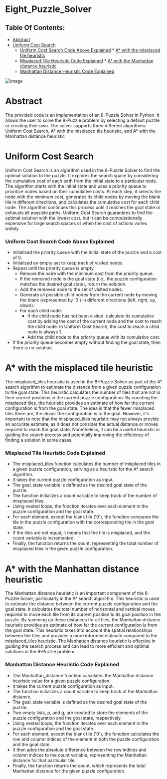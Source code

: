 # Eight_Puzzle_Solver

## Table Of Contents:
   * [Abstract](#Abstract)
   * [Uniform Cost Search](#Uniforme-Cost-Search)
     * [Uniform Cost Search Code Above Explained](#Uniform-Cost-Search-Code-Above-Explained)
    * [A* with the misplaced tile heuristic](#A*-with-the-misplaced-tile-heuristic)
      * [Misplaced Tile Heuristic Code Explained](#Misplaced-Tile-Heuristic-Code-Explained)
    * [A* with the Manhattan distance heuristic](#A*-with-the-Manhattan-distance-heuristic)
      * [Manhattan Distance Heuristic Code Explained](#Manhattan-Distance-Heuristic-Code-Explained)

![image](https://github.com/madhuammulu8/Eight_Puzzle_Solver/assets/65707202/38a7702d-31e2-4cdc-8792-71d7c1a4720f)

# Abstract

The provided code is an implementation of an 8-Puzzle Solver in Python. It allows the user to solve the 8-Puzzle problem by selecting a default puzzle or creating their own. 
The solver supports three different algorithms: Uniform Cost Search, A* with the misplaced tile heuristic, and A* with the Manhattan distance heuristic

# Uniform Cost Search

Uniform Cost Search is an algorithm used in the 8-Puzzle Solver to find the optimal solution to the puzzle. It explores the search space by considering the cumulative cost 
of each path from the initial state to a particular node. The algorithm starts with the initial state and uses a priority queue to prioritize nodes based on their cumulative costs.
At each step, it selects the node with the minimum cost, generates its child nodes by moving the blank tile in different directions, and calculates the cumulative cost for each child node. 
The algorithm continues this process until it reaches the goal state or exhausts all possible paths. Uniform Cost Search guarantees to find the optimal solution with the lowest cost,
but it can be computationally expensive for large search spaces or when the cost of actions varies widely.

### Uniform Cost Search Code Above Explained

* Initialized the priority queue with the initial state of the puzzle and a cost of 0.
* Initialized an empty set to keep track of visited nodes.
* Repeat until the priority queue is empty
  * Remove the node with the minimum cost from the priority queue.
  * If the removed node is the goal state (i.e., the puzzle configuration matches the desired goal state), return the solution.
  * Add the removed node to the set of visited nodes.
  * Generate all possible child nodes from the current node by moving the blank (represented by '0') in different directions (left, right, up, down).
  * For each child node:
    * If the child node has not been visited, calculate its cumulative cost by adding the cost of the current node and the cost to reach the child node. In Uniform Cost Search, the cost to reach a child node is always 1.
    * Add the child node to the priority queue with its cumulative cost.
* If the priority queue becomes empty without finding the goal state, then there is no solution.

# A* with the misplaced tile heuristic
The misplaced_tiles heuristic is used in the 8-Puzzle Solver as part of the A* search algorithm to estimate the distance from a given puzzle configuration to the goal state. 
This heuristic calculates the number of tiles that are not in their correct positions in the current puzzle configuration. 
By counting the misplaced tiles, the heuristic provides an estimate of how far the current configuration is from the goal state. 
The idea is that the fewer misplaced tiles there are, the closer the configuration is to the goal.
However, it's important to note that the misplaced_tiles heuristic may not always provide an accurate estimate, as it does not consider the actual distance or moves required to reach the goal state. Nonetheless, 
it can be a useful heuristic in guiding the search process and potentially improving the efficiency of finding a solution in some cases.

### Misplaced Tile Heuristic Code Explained

* The misplaced_tiles function calculates the number of misplaced tiles in a given puzzle configuration, serving as a heuristic for the A* search algorithm.
* It takes the current puzzle configuration as input.
* The goal_state variable is defined as the desired goal state of the puzzle.
* The function initializes a count variable to keep track of the number of misplaced tiles.
* Using nested loops, the function iterates over each element in the puzzle configuration and the goal state.
* For each element, except the blank tile ('0'), the function compares the tile in the puzzle configuration with the corresponding tile in the goal state.
* If the tiles are not equal, it means that the tile is misplaced, and the count variable is incremented.
* Finally, the function returns the count, representing the total number of misplaced tiles in the given puzzle configuration.

# A* with the Manhattan distance heuristic
The Manhattan distance heuristic is an important component of the 8-Puzzle Solver, particularly in the A* search algorithm. 
This heuristic is used to estimate the distance between the current puzzle configuration and the goal state. 
It calculates the total number of horizontal and vertical moves required to move each tile from its current position to its goal position in the puzzle.
By summing up these distances for all tiles, the Manhattan distance heuristic provides an estimate of how far the current configuration is from the goal state. 
This heuristic takes into account the spatial relationships between the tiles and provides a more informed estimate compared to the misplaced_tiles heuristic. 
The Manhattan distance heuristic is effective in guiding the search process and can lead to more efficient and optimal solutions in the 8-Puzzle problem.

### Manhattan Distance Heuristic Code Explained

* The Manhattan_distance function calculates the Manhattan distance heuristic value for a given puzzle configuration.
* It takes the current puzzle configuration as input.
* The function initializes a count variable to keep track of the Manhattan distance.
* The goal_state variable is defined as the desired goal state of the puzzle.
* Two empty lists, p, and g, are created to store the elements of the puzzle configuration and the goal state, respectively.
* Using nested loops, the function iterates over each element in the puzzle configuration and the goal state.
* For each element, except the blank tile ('0'), the function calculates the row and column indices of the element in both the puzzle configuration and the goal state.
* It then adds the absolute difference between the row indices and column indices to the count variable, representing the Manhattan distance for that particular tile.
* Finally, the function returns the count, which represents the total Manhattan distance for the given puzzle configuration.
